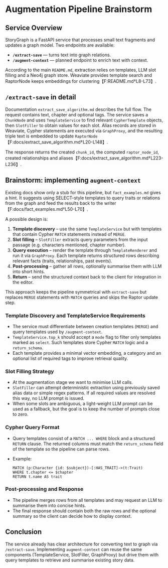 # Augmentation Pipeline Brainstorm

## Service Overview

StoryGraph is a FastAPI service that processes small text fragments and updates a graph
model. Two endpoints are available:

- **`/extract-save`** — turns text into graph relations.
- **`/augment-context`** — planned endpoint to enrich text with context.

According to the main `README.md`, extraction relies on templates, LLM slot filling
and a Neo4j graph store. Weaviate provides template search and RaptorNode keeps
embeddings for clustering【F:README.md†L8-L73】.

## `/extract-save` in detail

Documentation `extract_save_algorithm.md` describes the full flow. The request
contains text, chapter and optional tags. The service saves a `ChunkNode` and uses
`TemplateService` to find relevant `CypherTemplate` objects, then `SlotFiller` to
obtain values for each slot. Alias records are stored in Weaviate, Cypher statements
are executed via `GraphProxy`, and the resulting triple text is embedded to update
`RaptorNode`【F:docs/extract_save_algorithm.md†L20-L148】.

The response returns the created `chunk_id`, the computed `raptor_node_id`,
created relationships and aliases【F:docs/extract_save_algorithm.md†L223-L236】.

## Brainstorm: implementing `augment-context`

Existing docs show only a stub for this pipeline, but `fact_examples.md` gives a
hint. It suggests using SELECT-style templates to query traits or relations from
the graph and feed the results back to the writer【F:docs/fact_examples.md†L50-L70】.

A possible design is:

1. **Template discovery** – use the same `TemplateService` but with templates that
   contain Cypher `MATCH` statements instead of `MERGE`.
2. **Slot filling** – `SlotFiller` extracts query parameters from the input
   passage (e.g. characters mentioned, chapter number).
3. **Query execution** – render the template through `TemplateRenderer` and run it
   via `GraphProxy`. Each template returns structured rows describing relevant
   facts (traits, relationships, past events).
4. **Post-processing** – gather all rows, optionally summarise them with LLM into
   short hints.
5. **Return** – send the structured context back to the client for integration in
   the editor.

This approach keeps the pipeline symmetrical with `extract-save` but replaces
`MERGE` statements with `MATCH` queries and skips the Raptor update step.

### Template Discovery and TemplateService Requirements

- The service must differentiate between creation templates (`MERGE`) and
  query templates used by `/augment-context`.
- `TemplateService.top_k` should accept a `mode` flag to filter only templates
  marked as `select`. Such templates store Cypher `MATCH` logic and a `return_schema`.
- Each template provides a minimal vector embedding, a category and an optional
  list of required tags to improve retrieval quality.

### Slot Filling Strategy

- At the augmentation stage we want to minimise LLM calls.
- `SlotFiller` can attempt deterministic extraction using previously saved alias
  data or simple regex patterns. If all required values are resolved this way, no
  LLM prompt is issued.
- When some slots are ambiguous, a light-weight LLM prompt can be used as a
  fallback, but the goal is to keep the number of prompts close to zero.

### Cypher Query Format

- Query templates consist of a `MATCH ... WHERE` block and a structured
  `RETURN` clause. The returned columns must match the `return_schema` field of
  the template so the pipeline can parse rows.
- Example:

  ```cypher
  MATCH (p:Character {id: $subject})-[:HAS_TRAIT]->(t:Trait)
  WHERE t.chapter <= $chapter
  RETURN t.name AS trait
  ```

### Post-processing and Response

- The pipeline merges rows from all templates and may request an LLM to summarise
  them into concise hints.
- The final response should contain both the raw rows and the optional summary so
  the client can decide how to display context.

## Conclusion

The service already has clear architecture for converting text to graph via
`/extract-save`. Implementing `augment-context` can reuse the same components
(TemplateService, SlotFiller, GraphProxy) but drive them with query templates to
retrieve and summarise existing story data.
